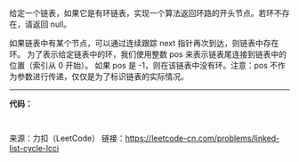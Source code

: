 给定一个链表，如果它是有环链表，实现一个算法返回环路的开头节点。若环不存在，请返回 null。 

如果链表中有某个节点，可以通过连续跟踪 next 指针再次到达，则链表中存在环。 为了表示给定链表中的环，我们使用整数 pos 来表示链表尾连接到链表中的位置（索引从 0 开始）。 
如果 pos 是 -1，则在该链表中没有环。注意：pos 不作为参数进行传递，仅仅是为了标识链表的实际情况。



***

**代码：**
```java



```

来源：力扣（LeetCode）
链接：https://leetcode-cn.com/problems/linked-list-cycle-lcci
